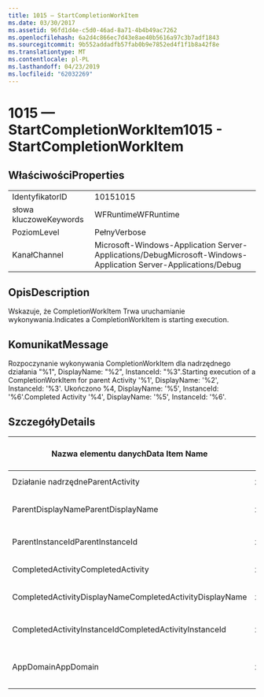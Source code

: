 ```yaml
---
title: 1015 — StartCompletionWorkItem
ms.date: 03/30/2017
ms.assetid: 96fd1d4e-c5d0-46ad-8a71-4b4b49ac7262
ms.openlocfilehash: 6a2d4c866ec7d43e8ae40b5616a97c3b7adf1843
ms.sourcegitcommit: 9b552addadfb57fab0b9e7852ed4f1f1b8a42f8e
ms.translationtype: MT
ms.contentlocale: pl-PL
ms.lasthandoff: 04/23/2019
ms.locfileid: "62032269"
---
```

# <a name="1015---startcompletionworkitem"></a><span data-ttu-id="8fb8d-102">1015 — StartCompletionWorkItem</span><span class="sxs-lookup"><span data-stu-id="8fb8d-102">1015 - StartCompletionWorkItem</span></span>
## <a name="properties"></a><span data-ttu-id="8fb8d-103">Właściwości</span><span class="sxs-lookup"><span data-stu-id="8fb8d-103">Properties</span></span>  
  
|||  
|-|-|  
|<span data-ttu-id="8fb8d-104">Identyfikator</span><span class="sxs-lookup"><span data-stu-id="8fb8d-104">ID</span></span>|<span data-ttu-id="8fb8d-105">1015</span><span class="sxs-lookup"><span data-stu-id="8fb8d-105">1015</span></span>|  
|<span data-ttu-id="8fb8d-106">słowa kluczowe</span><span class="sxs-lookup"><span data-stu-id="8fb8d-106">Keywords</span></span>|<span data-ttu-id="8fb8d-107">WFRuntime</span><span class="sxs-lookup"><span data-stu-id="8fb8d-107">WFRuntime</span></span>|  
|<span data-ttu-id="8fb8d-108">Poziom</span><span class="sxs-lookup"><span data-stu-id="8fb8d-108">Level</span></span>|<span data-ttu-id="8fb8d-109">Pełny</span><span class="sxs-lookup"><span data-stu-id="8fb8d-109">Verbose</span></span>|  
|<span data-ttu-id="8fb8d-110">Kanał</span><span class="sxs-lookup"><span data-stu-id="8fb8d-110">Channel</span></span>|<span data-ttu-id="8fb8d-111">Microsoft-Windows-Application Server-Applications/Debug</span><span class="sxs-lookup"><span data-stu-id="8fb8d-111">Microsoft-Windows-Application Server-Applications/Debug</span></span>|  
  
## <a name="description"></a><span data-ttu-id="8fb8d-112">Opis</span><span class="sxs-lookup"><span data-stu-id="8fb8d-112">Description</span></span>  
 <span data-ttu-id="8fb8d-113">Wskazuje, że CompletionWorkItem Trwa uruchamianie wykonywania.</span><span class="sxs-lookup"><span data-stu-id="8fb8d-113">Indicates a CompletionWorkItem is starting execution.</span></span>  
  
## <a name="message"></a><span data-ttu-id="8fb8d-114">Komunikat</span><span class="sxs-lookup"><span data-stu-id="8fb8d-114">Message</span></span>  
 <span data-ttu-id="8fb8d-115">Rozpoczynanie wykonywania CompletionWorkItem dla nadrzędnego działania "%1", DisplayName: "%2", InstanceId: "%3".</span><span class="sxs-lookup"><span data-stu-id="8fb8d-115">Starting execution of a CompletionWorkItem for parent Activity '%1', DisplayName: '%2', InstanceId: '%3'.</span></span> <span data-ttu-id="8fb8d-116">Ukończono %4, DisplayName: '%5', InstanceId: '%6'.</span><span class="sxs-lookup"><span data-stu-id="8fb8d-116">Completed Activity '%4', DisplayName: '%5', InstanceId: '%6'.</span></span>  
  
## <a name="details"></a><span data-ttu-id="8fb8d-117">Szczegóły</span><span class="sxs-lookup"><span data-stu-id="8fb8d-117">Details</span></span>  
  
|<span data-ttu-id="8fb8d-118">Nazwa elementu danych</span><span class="sxs-lookup"><span data-stu-id="8fb8d-118">Data Item Name</span></span>|<span data-ttu-id="8fb8d-119">Typ elementu danych</span><span class="sxs-lookup"><span data-stu-id="8fb8d-119">Data Item Type</span></span>|<span data-ttu-id="8fb8d-120">Opis</span><span class="sxs-lookup"><span data-stu-id="8fb8d-120">Description</span></span>|  
|--------------------|--------------------|-----------------|  
|<span data-ttu-id="8fb8d-121">Działanie nadrzędne</span><span class="sxs-lookup"><span data-stu-id="8fb8d-121">ParentActivity</span></span>|<span data-ttu-id="8fb8d-122">xs:String</span><span class="sxs-lookup"><span data-stu-id="8fb8d-122">xs:string</span></span>|<span data-ttu-id="8fb8d-123">Nazwa typu działania nadrzędnego.</span><span class="sxs-lookup"><span data-stu-id="8fb8d-123">The type name of the parent activity.</span></span>|  
|<span data-ttu-id="8fb8d-124">ParentDisplayName</span><span class="sxs-lookup"><span data-stu-id="8fb8d-124">ParentDisplayName</span></span>|<span data-ttu-id="8fb8d-125">xs:String</span><span class="sxs-lookup"><span data-stu-id="8fb8d-125">xs:string</span></span>|<span data-ttu-id="8fb8d-126">Nazwa wyświetlana działania nadrzędnego.</span><span class="sxs-lookup"><span data-stu-id="8fb8d-126">The display name of the parent activity.</span></span>|  
|<span data-ttu-id="8fb8d-127">ParentInstanceId</span><span class="sxs-lookup"><span data-stu-id="8fb8d-127">ParentInstanceId</span></span>|<span data-ttu-id="8fb8d-128">xs:String</span><span class="sxs-lookup"><span data-stu-id="8fb8d-128">xs:string</span></span>|<span data-ttu-id="8fb8d-129">Identyfikator wystąpienia działanie nadrzędne.</span><span class="sxs-lookup"><span data-stu-id="8fb8d-129">The instance id of the parent activity.</span></span>|  
|<span data-ttu-id="8fb8d-130">CompletedActivity</span><span class="sxs-lookup"><span data-stu-id="8fb8d-130">CompletedActivity</span></span>|<span data-ttu-id="8fb8d-131">xs:String</span><span class="sxs-lookup"><span data-stu-id="8fb8d-131">xs:string</span></span>|<span data-ttu-id="8fb8d-132">Nazwa typu zakończonego działania.</span><span class="sxs-lookup"><span data-stu-id="8fb8d-132">The type name of the completed activity.</span></span>|  
|<span data-ttu-id="8fb8d-133">CompletedActivityDisplayName</span><span class="sxs-lookup"><span data-stu-id="8fb8d-133">CompletedActivityDisplayName</span></span>|<span data-ttu-id="8fb8d-134">xs:String</span><span class="sxs-lookup"><span data-stu-id="8fb8d-134">xs:string</span></span>|<span data-ttu-id="8fb8d-135">Nazwa wyświetlana zakończonego działania.</span><span class="sxs-lookup"><span data-stu-id="8fb8d-135">The display name of the completed activity.</span></span>|  
|<span data-ttu-id="8fb8d-136">CompletedActivityInstanceId</span><span class="sxs-lookup"><span data-stu-id="8fb8d-136">CompletedActivityInstanceId</span></span>|<span data-ttu-id="8fb8d-137">xs:String</span><span class="sxs-lookup"><span data-stu-id="8fb8d-137">xs:string</span></span>|<span data-ttu-id="8fb8d-138">Identyfikator wystąpienia zakończonego działania.</span><span class="sxs-lookup"><span data-stu-id="8fb8d-138">The instance id of the completed activity.</span></span>|  
|<span data-ttu-id="8fb8d-139">AppDomain</span><span class="sxs-lookup"><span data-stu-id="8fb8d-139">AppDomain</span></span>|<span data-ttu-id="8fb8d-140">xs:String</span><span class="sxs-lookup"><span data-stu-id="8fb8d-140">xs:string</span></span>|<span data-ttu-id="8fb8d-141">Ciąg zwracany przez AppDomain.CurrentDomain.FriendlyName.</span><span class="sxs-lookup"><span data-stu-id="8fb8d-141">The string returned by AppDomain.CurrentDomain.FriendlyName.</span></span>|
